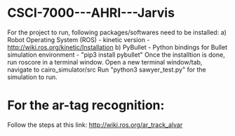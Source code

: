 # CSCI-7000---AHRI---Jarvis

For the project to run, following packages/softwares need to be installed: 
  a) Robot Operating System (ROS) - kinetic version - http://wiki.ros.org/kinetic/Installation
  b) PyBullet - Python bindings for Bullet simulation environment - "pip3 install pybullet"
Once the installtion is done, run roscore in a terminal window.
Open a new terminal window/tab, navigate to cairo_simulator/src
Run "python3 sawyer_test.py" for the simulation to run.

# For the ar-tag recognition:
Follow the steps at this link: http://wiki.ros.org/ar_track_alvar
